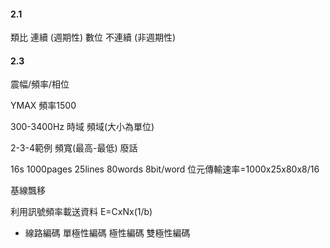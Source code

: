 #### 2.1
類比 連續 (週期性)
數位 不連續 (非週期性)
#### 2.3
震幅/頻率/相位

YMAX 頻率1500

300-3400Hz
時域 頻域(大小為單位)

2-3-4範例
頻寬(最高-最低) 廢話

16s 1000pages 25lines 80words 8bit/word
位元傳輸速率=1000x25x80x8/16

基線飄移

利用訊號頻率載送資料
E=CxNx(1/b)

- 線路編碼
	單極性編碼
	極性編碼
	雙極性編碼

